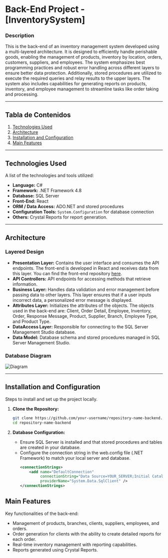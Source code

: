 # **Back-End Project - [InventorySystem]**

### Description
This is the back-end of an inventory management system developed using a multi-layered architecture. It is designed to efficiently handle perishable goods, enabling the management of products, inventory by location, orders, customers, suppliers, and employees. The system emphasizes best programming practices and robust error handling across different layers to ensure better data protection. Additionally, stored procedures are utilized to execute the required queries and relay results to the upper layers. The system also includes capabilities for generating reports on products, inventory, and employee management to streamline tasks like order taking and processing.

---

## **Tabla de Contenidos**

1. [Technologies Used](#Technologies-Used)
2. [Architecture](#Architecture)
3. [Installation and Configuration](#Installation-and-Configuration)
4. [Main Features](#Main-Features)

---

## **Technologies Used**

A list of the technologies and tools utilized:

- **Language:** C#
- **Framework:** .NET Framework 4.8
- **Database:** SQL Server
- **Front-End:** React
- **ORM / Data Access:** ADO.NET and stored procedures
- **Configuration Tools:** `System.Configuration` for database connection
- **Others:** Crystal Reports for report generation.

---

## **Architecture**
### Layered Design

- **Presentation Layer:** Contains the user interface and consumes the API endpoints. The front-end is developed in React and receives data from this layer. You can find the front-end repository [here](https://github.com/your-username/front-repo-name).
- **API Controllers:** API endpoints for accessing methods that retrieve information.
- **Business Layer:** Handles data validation and error management before passing data to other layers. This layer ensures that if a user inputs incorrect data, a personalized error message is displayed.
- **Attributes Layer:** Initializes the attributes of the objects. The objects used in the back-end are: Client, Order Detail, Employee, Inventory, Order, Response Message, Product, Supplier, Branch, Employee Type, and Product Type.
- **DataAccess Layer:** Responsible for connecting to the SQL Server Management Studio database.
- **Data Model:** Database schema and stored procedures managed in SQL Server Management Studio.

### Database Diagram

![Diagram](https://github.com/user-attachments/assets/9544baad-5ab6-4156-861c-7d6ca717d4ce)

---

## **Installation and Configuration**

Steps to install and set up the project locally.

1. **Clone the Repository:**
   ```bash
   git clone https://github.com/your-username/repository-name-backend.git
   cd repository-name-backend
   ```
2. **Database Configuration:**

   - Ensure SQL Server is installed and that stored procedures and tables are created in your database.
   - Configure the connection string in the web.config file (.NET Framework) to match your local server and database.
     ```xml
     <connectionStrings>
         <add name="DefaultConnection" 
              connectionString="Data Source=YOUR_SERVER;Initial Catalog=YOUR_DATABASE;User ID=USERNAME;Password=PASSWORD"
              providerName="System.Data.SqlClient" />
     </connectionStrings>
     ```
## **Main Features**

Key functionalities of the back-end:

- Management of products, branches, clients, suppliers, employees, and orders.
- Order generation for clients with the ability to create detailed reports for each order.
- Real-time inventory management with reporting capabilities.
- Reports generated using Crystal Reports.


